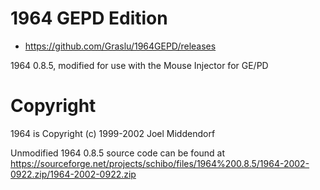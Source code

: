 # 1964 GEPD Edition

* https://github.com/Graslu/1964GEPD/releases

1964 0.8.5, modified for use with the Mouse Injector for GE/PD

# Copyright
1964 is Copyright (c) 1999-2002 Joel Middendorf

Unmodified 1964 0.8.5 source code can be found at https://sourceforge.net/projects/schibo/files/1964%200.8.5/1964-2002-0922.zip/1964-2002-0922.zip
